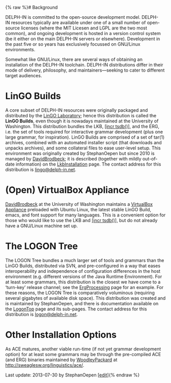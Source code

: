 {% raw %}# Background

DELPH-IN is committed to the open-source development model.
DELPH-IN resources typically are available under one of a small number
of open-source licenses (where the MIT Licesen and LGPL are the two most
common), and ongoing development is hosted in a version control system
(be it either on the main DELPH-IN servers or elsewhere). Development in
the past five or so years has exclusively focussed on GNU/Linux
environments.

Somewhat like GNU/Linux, there are several ways of obtaining an
installation of the DELPH-IN toolchain. DELPH-IN distributions differ in
their mode of delivery, philosophy, and maintainers—seeking to cater to
different target audiences.

# LinGO Builds

A core subset of DELPH-IN resources were originally packaged and
distributed by the [LinGO Laboratory](http://lingo.stanfor.edu); hence
this distribution is called the **LinGO Builds**, even though it is
nowadays maintained at the University of Washington. This distribution
bundles the LKB, [\[incr tsdb()\]](http://www.delph-in.net/itsdb), and
the ERG, i.e. the set of tools required for interactive grammar
development (plus one large grammar, for inspiration). LinGO Builds are
comprised of a set of tar(1) archives, combined with an automated
installer script (that downloads and unpacks archives), and some
collateral files to ease user-level setup. This environment was
originally created by StephanOepen but since 2010 is
managed by [DavidBrodbeck](/DavidBrodbeck); it is described (together
with mildly out-of-date information) on the
[LkbInstallation](https://blog.inductorsoftware.com/docsproto/tools/LkbInstallation) page. The contact address for this
distribution is lingo@delph-in.net.

# (Open) VirtualBox Appliance

[DavidBrodbeck](/DavidBrodbeck) at the University of Washington
maintains a [VirtualBox
Appliance](https://depts.washington.edu/uwcl/twiki/bin/view.cgi/Main/KnoppixLKB)
preloaded with Ubuntu Linux, the latest stable LinGO Build, emacs, and
font support for many languages. This is a convenient option for those
who would like to use the LKB and [\[incr
tsdb()\]](http://www.delph-in.net/itsdb), but do not already have a
GNU/Linux machine set up.

# The LOGON Tree

The LOGON Tree bundles a much larger set of tools and grammars than the
LinGO Builds, distributed via SVN, and pre-configured in a way that
eases interoperability and independence of configuration differences in
the host environment (e.g. different versions of the Java Runtime
Environment). For at least some grammars, this distribution is the
closest we have come to a ‘turn-key’ release channel; see the
[ErgProcessing](https://blog.inductorsoftware.com/docsproto/erg/ErgProcessing) page for an example. For these reasons,
the LOGON Tree is comparatively voluminous (requiring several gigabytes
of available disk space). This distribution was created and is
maintained by StephanOepen, and there is documentation
available on the [LogonTop](https://blog.inductorsoftware.com/docsproto/tools/LogonTop) page and its sub-pages. The
contact address for this distribution is logon@delph-in.net.

# Other Installation Options

As ACE matures, another viable run-time (if not yet grammar development
option) for at least some grammars may be through the pre-compiled ACE
(and ERG) binaries maintained by [WoodleyPackard](/WoodleyPackard) at
<http://sweaglesw.org/linguistics/ace/>.

Last update: 2013-07-30 by StephanOepen [[edit](https://github.com/delph-in/docs/wiki/DelphinTutorial_Distributions/_edit)]{% endraw %}